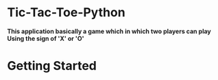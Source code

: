 # Tic-Tac-Toe-Python
**This application basically a game which in which two players can play**
**Using the sign of 'X' or 'O'**
# Getting Started




